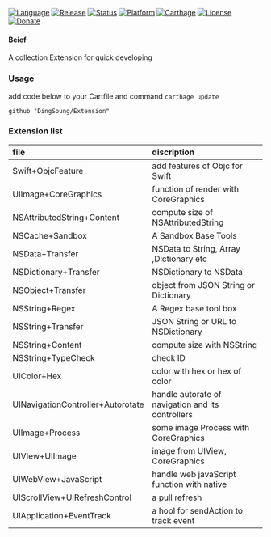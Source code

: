 [![Language](https://img.shields.io/badge/Swift-3.1-FFAC45.svg?style=flat)](https://swift.org/)
[![Release](https://img.shields.io/github/release/DingSoung/Extension.svg)](https://github.com/DingSoung)
[![Status](https://travis-ci.org/DingSoung/Extension.svg?branch=master)](https://travis-ci.org/DingSoung/Extension)
[![Platform](http://img.shields.io/badge/platform-iOS-E9C2BD.svg?style=flat)](https://developer.apple.com)
[![Carthage](https://img.shields.io/badge/carthage-Compatible-yellow.svg?style=flat)](https://github.com/Carthage/Carthage)
[![License](https://img.shields.io/badge/license-MIT-lightgrey.svg)](https://raw.githubusercontent.com/DingSoung/Extension/master/LICENSE.md)
[![Donate](https://img.shields.io/badge/donate-Alipay-00BBEE.svg)](https://qr.alipay.com/paipai/downloadQrCodeImg.resource?code=aex06042bir8odhpd1fgs00)

#### Beief
 A collection Extension for quick developing

### Usage
add code below to your Cartfile and command `carthage update`
```
github "DingSoung/Extension"
```

### Extension list
| file                              | discription                              |
| :-------------------------------- | :--------------------------------------- |
| Swift+ObjcFeature                 | add features of Objc for Swift           |
| UIImage+CoreGraphics              | function of render with CoreGraphics     |
| NSAttributedString+Content        | compute size of NSAttributedString       |
| NSCache+Sandbox                   | A Sandbox Base Tools                     |
| NSData+Transfer                   | NSData to String, Array ,Dictionary etc  |
| NSDictionary+Transfer             | NSDictionary to NSData                   |
| NSObject+Transfer                 | object from JSON String or Dictionary    |
| NSString+Regex                    | A Regex base tool box                    |
| NSString+Transfer                 | JSON String or URL to NSDictionary       |
| NSString+Content                  | compute size with NSString               |
| NSString+TypeCheck                | check ID                                 |
| UIColor+Hex                       | color with hex or hex of color           |
| UINavigationController+Autorotate | handle autorate of navigation and its controllers |
| UIImage+Process                   | some image Process with CoreGraphics     |
| UIVIew+UIImage                    | image from UIView, CoreGraphics          |
| UIWebView+JavaScript              | handle web javaScript function with native |
| UIScrollView+UIRefreshControl     | a pull refresh                           |
| UIApplication+EventTrack          | a hool for sendAction to track event     |
